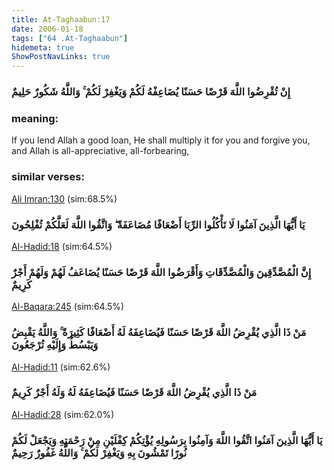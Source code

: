 ```yaml
---
title: At-Taghaabun:17
date: 2006-01-18
tags: ["64 .At-Taghaabun"]
hidemeta: true 
ShowPostNavLinks: true 
---
```

### إِنْ تُقْرِضُوا اللَّهَ قَرْضًا حَسَنًا يُضَاعِفْهُ لَكُمْ وَيَغْفِرْ لَكُمْ ۚ وَاللَّهُ شَكُورٌ حَلِيمٌ
### meaning: 
If you lend Allah a good loan, He shall multiply it for you and forgive you, and Allah is all-appreciative, all-forbearing,
### similar verses: 

[Ali Imran:130](/3/130) (sim:68.5%)

### يَا أَيُّهَا الَّذِينَ آمَنُوا لَا تَأْكُلُوا الرِّبَا أَضْعَافًا مُضَاعَفَةً ۖ وَاتَّقُوا اللَّهَ لَعَلَّكُمْ تُفْلِحُونَ

[Al-Hadid:18](/57/18) (sim:64.5%)

### إِنَّ الْمُصَّدِّقِينَ وَالْمُصَّدِّقَاتِ وَأَقْرَضُوا اللَّهَ قَرْضًا حَسَنًا يُضَاعَفُ لَهُمْ وَلَهُمْ أَجْرٌ كَرِيمٌ

[Al-Baqara:245](/2/245) (sim:64.5%)

### مَنْ ذَا الَّذِي يُقْرِضُ اللَّهَ قَرْضًا حَسَنًا فَيُضَاعِفَهُ لَهُ أَضْعَافًا كَثِيرَةً ۚ وَاللَّهُ يَقْبِضُ وَيَبْسُطُ وَإِلَيْهِ تُرْجَعُونَ

[Al-Hadid:11](/57/11) (sim:62.6%)

### مَنْ ذَا الَّذِي يُقْرِضُ اللَّهَ قَرْضًا حَسَنًا فَيُضَاعِفَهُ لَهُ وَلَهُ أَجْرٌ كَرِيمٌ

[Al-Hadid:28](/57/28) (sim:62.0%)

### يَا أَيُّهَا الَّذِينَ آمَنُوا اتَّقُوا اللَّهَ وَآمِنُوا بِرَسُولِهِ يُؤْتِكُمْ كِفْلَيْنِ مِنْ رَحْمَتِهِ وَيَجْعَلْ لَكُمْ نُورًا تَمْشُونَ بِهِ وَيَغْفِرْ لَكُمْ ۚ وَاللَّهُ غَفُورٌ رَحِيمٌ
